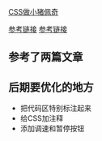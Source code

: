 [CSS做小猪佩奇]()

[参考链接](https://link.jianshu.com/?t=https%3A%2F%2Fsegmentfault.com%2Fa%2F1190000014909658)
[参考链接](https://www.jianshu.com/p/d7d3ae50f817)


## 参考了两篇文章

## 后期要优化的地方

- 把代码区特别标注起来
- 给CSS加注释
- 添加调速和暂停按钮